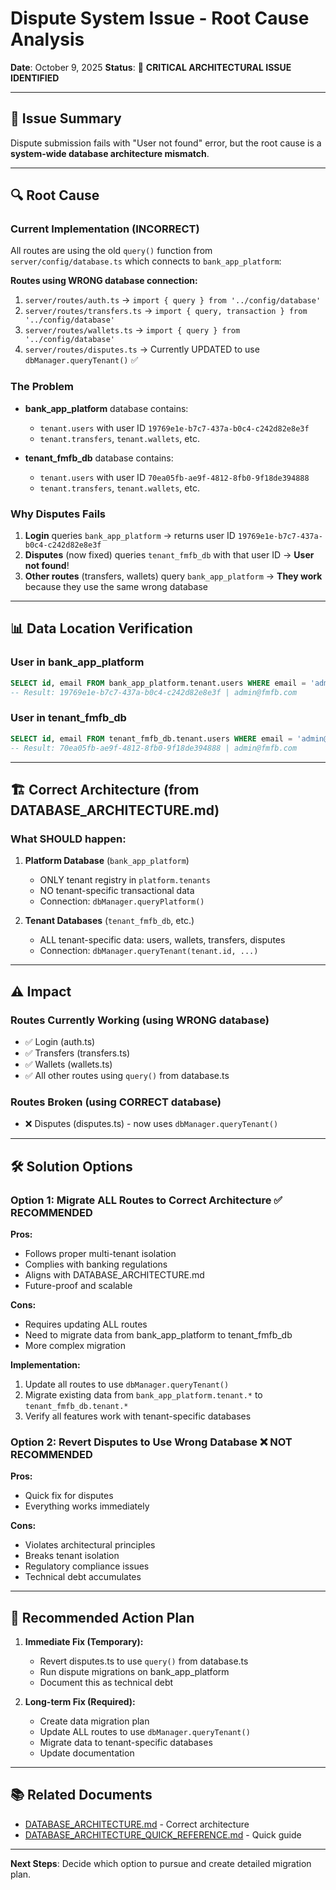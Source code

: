 # Dispute System Issue - Root Cause Analysis

**Date**: October 9, 2025
**Status**: 🔴 **CRITICAL ARCHITECTURAL ISSUE IDENTIFIED**

---

## 🎯 **Issue Summary**

Dispute submission fails with "User not found" error, but the root cause is a **system-wide database architecture mismatch**.

---

## 🔍 **Root Cause**

### **Current Implementation (INCORRECT)**
All routes are using the old `query()` function from `server/config/database.ts` which connects to `bank_app_platform`:

**Routes using WRONG database connection:**
1. `server/routes/auth.ts` → `import { query } from '../config/database'`
2. `server/routes/transfers.ts` → `import { query, transaction } from '../config/database'`
3. `server/routes/wallets.ts` → `import { query } from '../config/database'`
4. `server/routes/disputes.ts` → Currently UPDATED to use `dbManager.queryTenant()` ✅

### **The Problem**
- **bank_app_platform** database contains:
  - `tenant.users` with user ID `19769e1e-b7c7-437a-b0c4-c242d82e8e3f`
  - `tenant.transfers`, `tenant.wallets`, etc.

- **tenant_fmfb_db** database contains:
  - `tenant.users` with user ID `70ea05fb-ae9f-4812-8fb0-9f18de394888`
  - `tenant.transfers`, `tenant.wallets`, etc.

### **Why Disputes Fails**
1. **Login** queries `bank_app_platform` → returns user ID `19769e1e-b7c7-437a-b0c4-c242d82e8e3f`
2. **Disputes** (now fixed) queries `tenant_fmfb_db` with that user ID → **User not found**!
3. **Other routes** (transfers, wallets) query `bank_app_platform` → **They work** because they use the same wrong database

---

## 📊 **Data Location Verification**

### **User in bank_app_platform**
```sql
SELECT id, email FROM bank_app_platform.tenant.users WHERE email = 'admin@fmfb.com';
-- Result: 19769e1e-b7c7-437a-b0c4-c242d82e8e3f | admin@fmfb.com
```

### **User in tenant_fmfb_db**
```sql
SELECT id, email FROM tenant_fmfb_db.tenant.users WHERE email = 'admin@fmfb.com';
-- Result: 70ea05fb-ae9f-4812-8fb0-9f18de394888 | admin@fmfb.com
```

---

## 🏗️ **Correct Architecture (from DATABASE_ARCHITECTURE.md)**

### **What SHOULD happen:**
1. **Platform Database** (`bank_app_platform`)
   - ONLY tenant registry in `platform.tenants`
   - NO tenant-specific transactional data
   - Connection: `dbManager.queryPlatform()`

2. **Tenant Databases** (`tenant_fmfb_db`, etc.)
   - ALL tenant-specific data: users, wallets, transfers, disputes
   - Connection: `dbManager.queryTenant(tenant.id, ...)`

---

## ⚠️ **Impact**

### **Routes Currently Working (using WRONG database)**
- ✅ Login (auth.ts)
- ✅ Transfers (transfers.ts)
- ✅ Wallets (wallets.ts)
- ✅ All other routes using `query()` from database.ts

### **Routes Broken (using CORRECT database)**
- ❌ Disputes (disputes.ts) - now uses `dbManager.queryTenant()`

---

## 🛠️ **Solution Options**

### **Option 1: Migrate ALL Routes to Correct Architecture** ✅ **RECOMMENDED**
**Pros:**
- Follows proper multi-tenant isolation
- Complies with banking regulations
- Aligns with DATABASE_ARCHITECTURE.md
- Future-proof and scalable

**Cons:**
- Requires updating ALL routes
- Need to migrate data from bank_app_platform to tenant_fmfb_db
- More complex migration

**Implementation:**
1. Update all routes to use `dbManager.queryTenant()`
2. Migrate existing data from `bank_app_platform.tenant.*` to `tenant_fmfb_db.tenant.*`
3. Verify all features work with tenant-specific databases

### **Option 2: Revert Disputes to Use Wrong Database** ❌ **NOT RECOMMENDED**
**Pros:**
- Quick fix for disputes
- Everything works immediately

**Cons:**
- Violates architectural principles
- Breaks tenant isolation
- Regulatory compliance issues
- Technical debt accumulates

---

## 📝 **Recommended Action Plan**

1. **Immediate Fix (Temporary):**
   - Revert disputes.ts to use `query()` from database.ts
   - Run dispute migrations on bank_app_platform
   - Document this as technical debt

2. **Long-term Fix (Required):**
   - Create data migration plan
   - Update ALL routes to use `dbManager.queryTenant()`
   - Migrate data to tenant-specific databases
   - Update documentation

---

## 📚 **Related Documents**
- [DATABASE_ARCHITECTURE.md](./DATABASE_ARCHITECTURE.md) - Correct architecture
- [DATABASE_ARCHITECTURE_QUICK_REFERENCE.md](./DATABASE_ARCHITECTURE_QUICK_REFERENCE.md) - Quick guide

---

**Next Steps**: Decide which option to pursue and create detailed migration plan.
